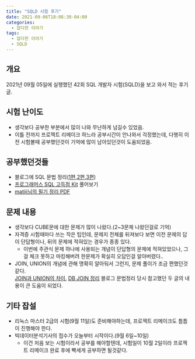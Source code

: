 ```yaml
---
title: "SQLD 시험 후기"
date: 2021-09-06T18:08:30-04:00
categories:
  - 잡다한 이야기
tags:
  - 잡다한 이야기
  - SQLD
---
```


## 개요
2021년 09월 05일에 실행했던 42회 SQL 개발자 시험(SQLD)을 보고 와서 적는 후기 글.

## 시험 난이도
* 생각보다 공부한 부분에서 많이 나와 무난하게 넘길수 있었음.
* 이틀 전까지 프로젝트 리메이크 하느라 공부시간이 안나와서 걱정했는데, 다행히 이전 시험볼때 공부했던것이 기억에 많이 남아있던것이 도움되었음.

## 공부했던것들

* 블로그에 SQL 문법 정리([1편],[2편],[3편])
* [프로그래머스 SQL 고득점 Kit]("https://programmers.co.kr/learn/challenges?tab=sql_practice_kit") 풀어보기
* [matiii님의 필기 정리 PDF]("https://hec-ker.tistory.com/137?category=826882")

## 문제 내용
* 생각보다 CUBE문에 대한 문제가 많이 나왔다.(2~3문제 나왔던걸로 기억)
* 자격증 시험때마다 쓰는 작은 팁인데, 문제지 전체를 뒤져보다 보면 이전 문제의 답이 단답형이나, 뒤의 문제에 적혀있는 경우가 종종 있다.
  * 이번에 주관식 문제 하나에 사용되는 개념이 단답형의 문제에 적혀있었으나, 그걸 체크 못하고 마킹해버려 한문제가 확실히 오답인걸 알아버렸다..
* JOIN, UNION의 개념에 관해 명확히 알아둬서 그런지, 문제 풀이가 조금 편했던것 같다.  
[JOIN과 UNION의 차이]("https://syujisu.tistory.com/191"), [DB JOIN 정리]("https://pearlluck.tistory.com/46") 블로그 문법정리 당시 참고했던 두 글의 내용이 큰 도움이 되었다.

## 기타 잡설
* 리눅스 마스터 2급의 시험(9월 11일)도 준비해야하는데, 프로젝트 리메이크도 틈틈이 진행해야 한다.
* 빅데이터분석기사의 접수가 오늘부터 시작이다.(9월 6일~10일)
  * 이건 처음 보는 시험이라서 공부를 해야할텐데, 시험일이 10월 2일이라 프로젝트 리메이크 완료 후에 빡세게 공부하면 될것같다.

[1편]: "https://1geraldine1.github.io/2021-08%20til/SQL-%EB%AC%B8%EB%B2%95(DDL)/"
[2편]: "https://1geraldine1.github.io/2021-08%20til/SQL-%EB%AC%B8%EB%B2%95(DML)/"
[3편]: "https://1geraldine1.github.io/2021-08%20til/SQL-%EB%AC%B8%EB%B2%95(DCL)/"